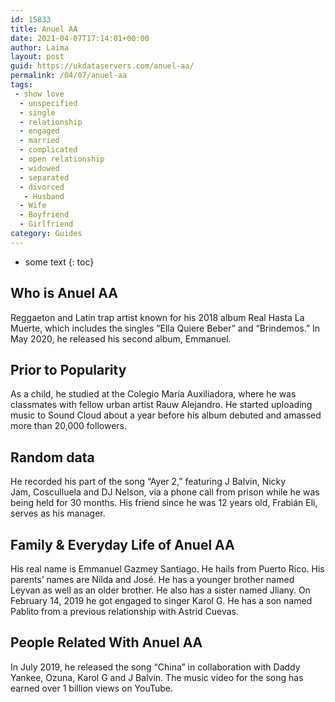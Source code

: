 ```yaml
---
id: 15833
title: Anuel AA
date: 2021-04-07T17:14:01+00:00
author: Laima
layout: post
guid: https://ukdataservers.com/anuel-aa/
permalink: /04/07/anuel-aa
tags:
 - show love
  - unspecified
  - single
  - relationship
  - engaged
  - married
  - complicated
  - open relationship
  - widowed
  - separated
  - divorced
   - Husband
  - Wife
  - Boyfriend
  - Girlfriend
category: Guides
---
```


* some text
{: toc}


## Who is Anuel AA
                  
                  
                  
Reggaeton and Latin trap artist known for his 2018 album Real Hasta La Muerte, which includes the singles &#8220;Ella Quiere Beber&#8221; and &#8220;Brindemos.&#8221; In May 2020, he released his second album, Emmanuel. 
                  
              
            
              
            
                
                
                
## Prior to Popularity
                  
                  
                  
As a child, he studied at the Colegio María Auxiliadora, where he was classmates with fellow urban artist Rauw Alejandro. He started uploading music to Sound Cloud about a year before his album debuted and amassed more than 20,000 followers. 
                  
              
            
              
            
                
                
                
## Random data
                  
                  
                  
He recorded his part of the song &#8220;Ayer 2,&#8221; featuring J Balvin, Nicky Jam, Cosculluela and DJ Nelson, via a phone call from prison while he was being held for 30 months. His friend since he was 12 years old, Frabián Eli, serves as his manager. 
                  
              
            
              
            
                
                
                
## Family & Everyday Life of Anuel AA
                  
                  
                  
His real name is Emmanuel Gazmey Santiago. He hails from Puerto Rico. His parents&#8217; names are Nilda and José. He has a younger brother named Leyvan as well as an older brother. He also has a sister named Jliany. On February 14, 2019 he got engaged to singer Karol G. He has a son named Pablito from a previous relationship with Astrid Cuevas. 
                  
              
            
              
            
                
                
                
## People Related With Anuel AA
                  
                  
                  
In July 2019, he released the song &#8220;China&#8221; in collaboration with Daddy Yankee, Ozuna, Karol G and J Balvin. The music video for the song has earned over 1 billion views on YouTube.  
                  
              
            
              
            
                
              
            
              
              
            
            
              
            
          
          
          